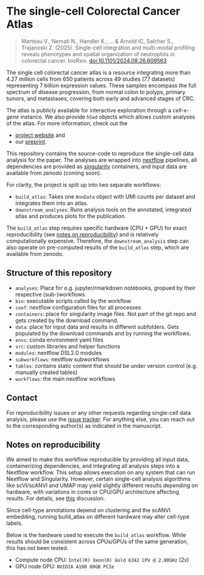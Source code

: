 # The single-cell **Co**lorectal **C**ancer **A**tlas
  
> Marteau V., Nemati N., Handler K., ... & Arnold IC, Salcher S., Trajanoski Z. (2025). Single-cell integration and multi-modal profiling reveals phenotypes and spatial organization of neutrophils in colorectal cancer. bioRxiv. [doi:10.1101/2024.08.26.609563](https://www.biorxiv.org/content/10.1101/2024.08.26.609563)

The single cell colorectal cancer atlas is a resource integrating more than 4.27 million cells from 650 patients across 49 studies (77 datasets) representing 7 billion expression values. These samples encompass the full spectrum of disease progression, from normal colon to polyps, primary tumors, and metastases, covering both early and advanced stages of CRC.

The atlas is publicly available for interactive exploration through a *cell-x-gene* instance. We also provide
`h5ad` objects which allows custom analyses of the atlas. For more information, check out the

 * [project website](https://crc.icbi.at) and
 * our [preprint](https://www.biorxiv.org/content/10.1101/2024.08.26.609563).

This repository contains the source-code to reproduce the single-cell data analysis for the paper.
The analyses are wrapped into [nextflow](https://github.com/nextflow-io/nextflow/) pipelines, all dependencies are
provided as [singularity](https://sylabs.io/guides/3.0/user-guide/quick_start.html) containers, and input data are
available from zenodo (coming soon).

For clarity, the project is split up into two separate workflows:

 * `build_atlas`: Takes one `AnnData` object with UMI counts per dataset and integrates them into an atlas.
 * `downstream_analyses`: Runs analysis tools on the annotated, integrated atlas and produces plots for the publication.

The `build_atlas` step requires specific hardware (CPU + GPU) for exact reproducibility
(see [notes on reproducibility](#notes-on-reproducibility)) and is relatively computationally
expensive. Therefore, the `downstream_analysis` step can also operate on pre-computed results of the `build_atlas` step,
which are available from zenodo.

## Structure of this repository

* `analyses`: Place for e.g. jupyter/rmarkdown notebooks, gropued by their respective (sub-)workflows.
* `bin`: executable scripts called by the workflow
* `conf`: nextflow configuration files for all processes
* `containers`: place for singularity image files. Not part of the git repo and gets created by the download command.
* `data`: place for input data and results in different subfolders. Gets populated by the download commands and by running the workflows.
* `envs`: conda environment yaml files
* `src`: custom libraries and helper functions
* `modules`: nextflow DSL2.0 modules
* `subworkflows`: nextflow subworkflows
* `tables`: contains static content that should be under version control (e.g. manually created tables)
* `workflows`: the main nextflow workflows

## Contact

For reproducibility issues or any other requests regarding single-cell data analysis, please use the [issue tracker](https://github.com/icbi-lab/crc-atlas/issues). For anything else, you can reach out to the corresponding author(s) as indicated in the manuscript.

## Notes on reproducibility

We aimed to make this workflow reproducible by providing all input data, containerizing dependencies, and integrating all analysis steps into a Nextflow workflow. This setup allows execution on any system that can run Nextflow and Singularity. However, certain single-cell analysis algorithms like scVI/scANVI and UMAP may yield slightly different results depending on hardware, with variations in cores or CPU/GPU architecture affecting results. For details, see [this](https://github.com/scverse/scanpy/issues/2014) discussion.

Since cell-type annotations depend on clustering and the scANVI embedding, running build_atlas on different hardware may alter cell-type labels.

Below is the hardware used to execute the `build_atlas` workflow. While results should be consistent across CPUs/GPUs of the same generation, this has not been tested.

 * Compute node CPU: `Intel(R) Xeon(R) Gold 6342 CPU @ 2.80GHz` (2x)
 * GPU node GPU: `NVIDIA A100 80GB PCIe`
